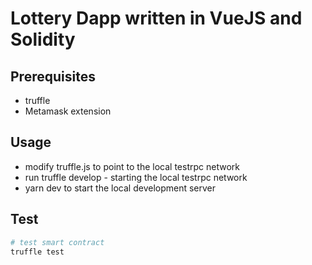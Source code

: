 # Lottery Dapp written in VueJS and Solidity


## Prerequisites
* truffle
* Metamask extension


## Usage
* modify truffle.js to point to the local testrpc network
* run truffle develop - starting the local testrpc network
* yarn dev to start the local development server


## Test

```bash
# test smart contract
truffle test
```
